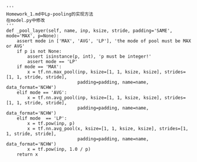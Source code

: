     '''
    Homework_1.md中Lp-pooling的实现方法
    在model.py中修改
    '''
    def _pool_layer(self, name, inp, ksize, stride, padding='SAME', mode='MAX', p=None):
        assert mode in ['MAX', 'AVG', 'LP'], 'the mode of pool must be MAX or AVG'
        if p is not None:
            assert isinstance(p, int), 'p must be integer!'
            assert mode == 'LP'
        if mode == 'MAX':
            x = tf.nn.max_pool(inp, ksize=[1, 1, ksize, ksize], strides=[1, 1, stride, stride],
                               padding=padding, name=name, data_format='NCHW')
        elif mode == 'AVG':
            x = tf.nn.avg_pool(inp, ksize=[1, 1, ksize, ksize], strides=[1, 1, stride, stride],
                               padding=padding, name=name, data_format='NCHW')
        elif mode  == 'LP':
            x = tf.pow(inp, p)
            x = tf.nn.avg_pool(x, ksize=[1, 1, ksize, ksize], strides=[1, 1, stride, stride],
                               padding=padding, name=name, data_format='NCHW')
            x = tf.pow(inp, 1.0 / p)
        return x
